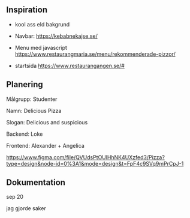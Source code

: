 ## Inspiration
- kool ass eld bakgrund
- Navbar: https://kebabnekajse.se/

- Menu med javascript https://www.restaurangmaria.se/menu/rekommenderade-pizzor/

- startsida https://www.restaurangangen.se/#

## Planering

Målgrupp: Studenter

Namn: Delicious Pizza

Slogan: Delicious and suspicious

Backend: Loke

Frontend: Alexander + Angelica

https://www.figma.com/file/QVUdsPtOUlHhNK4UXzfed3/Pizza?type=design&node-id=0%3A1&mode=design&t=FpF4c9SVq9mPrCpJ-1

## Dokumentation

sep 20

jag gjorde saker